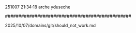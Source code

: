 251007
21:34:18
arche
yduseche

###############################################

2025/10/07/domains/git/should_not_work.md

